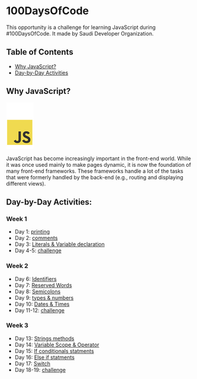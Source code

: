 # 100DaysOfCode
This opportunity is a challenge for learning JavaScript during #100DaysOfCode. It made by  Saudi Developer Organization. 

## Table of Contents
* [Why JavaScript?](#Why_JavaScript?)
* [Day-by-Day Activities](#day-by-day_activities)

## Why JavaScript?
<img src="JavaScript/javascript.jpg" alt="JavaScript">

JavaScript has become increasingly important in the front-end world. While it was once used mainly to make pages dynamic, it is now the foundation of many front-end frameworks. These frameworks handle a lot of the tasks that were formerly handled by the back-end (e.g., routing and displaying different views).

## Day-by-Day Activities:
### Week 1
* Day 1: [printing](JavaScript/1st_Week/1st_Day.js)
* Day 2: [comments](JavaScript/1st_Week/2nd_Day.js)
* Day 3: [Literals & Variable declaration](JavaScript/1st_Week/3rd_Day.js)
* Day 4-5: [challenge](JavaScript/1st_Week/4th_and_5th_Days.js)

### Week 2
* Day 6: [Identifiers](JavaScript/2nd_Week/6th_Day.js)
* Day 7: [Reserved Words](JavaScript/2nd_Week/7th_Day.js)
* Day 8: [Semicolons](JavaScript/2nd_Week/8th_Day.js)
* Day 9: [types & numbers](JavaScript/2nd_Week/9th_Day.js)
* Day 10: [Dates & Times](JavaScript/2nd_Week/10th_Day.js)
* Day 11-12: [challenge](JavaScript/2nd_Week/11th_and_12th_Days.js)

### Week 3
* Day 13: [Strings methods](JavaScript/3rd_Week/13th_day.js)
* Day 14: [Variable Scope & Operator](JavaScript/3rd_Week/14th_day.js)
* Day 15: [If conditionals statments](JavaScript/3rd_Week/15th_day.js)
* Day 16: [Else if statments](JavaScript/3rd_Week/17th_day.js)
* Day 17: [Switch](JavaScript/3rd_Week/17th_day.js)
* Day 18-19: [challenge](JavaScript/3rd_Week/18th_and_19th_days.js)


